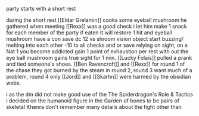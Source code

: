 party starts with a short rest

during the short rest [[Eldar Grelamin]] cooks some eyeball mushroom he gathered when meeting [[Rexx]] was a good check i let him make 1 snack for each member of the party if eaten it will restore 1 hit and eyeball mushroom have a con save dc 12 vs shroom vision object start buzzing/ melting into each other -10 to all checks and or save relying on sight, on a Nat 1 you become addicted gain 1 point of exhaustion per rest with out the eye ball mushroom gains true sight for 1 min. [[Lucky Folais]] pulled a prank and tied someone's shoes. [[Ben Ravencroft]] and [[Rexx]] for round 1 of the chase they got burned by the steam in round 2,  round 3 want much of a problem, round 4 only [[Jord]] and  [[Skarhn]] were harmed by the obsidian webs.

i as the dm did not make good use of the The Spiderdragon's Role & Tactics
i decided on the humanoid figure in the Garden of bones to be pairs of skeletal Khenra
don't remember many details about the fight other than 